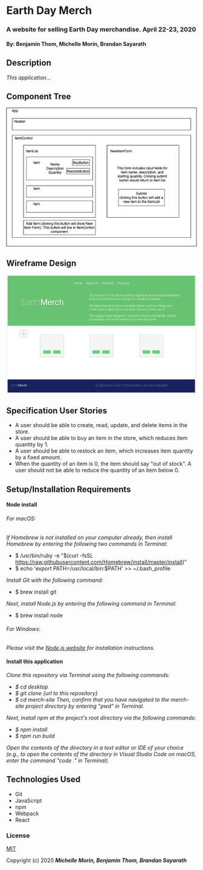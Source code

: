 # Earth Day Merch

### A website for selling Earth Day merchandise. April 22-23, 2020
#### By: Benjamin Thom, Michelle Morin, Brandan Sayarath

## Description

_This application..._

## Component Tree
![component tree](merch-site-diagram.jpg)

## Wireframe Design
![wireframe](merch-site-design.png)

## Specification User Stories
* A user should be able to create, read, update, and delete items in the store.
* A user should be able to buy an item in the store, which reduces item quantity by 1.
* A user should be able to restock an item, which increases item quantity by a fixed amount.
* When the quantity of an item is 0, the item should say "out of stock". A user should not be able to reduce the quantity of an item below 0.

## Setup/Installation Requirements

#### Node install

###### For macOS:
_If Homebrew is not installed on your computer already, then install Homebrew by entering the following two commands in Terminal:_
* $ /usr/bin/ruby -e "$(curl -fsSL https://raw.githubusercontent.com/Homebrew/install/master/install)"
* $ echo 'export PATH=/usr/local/bin:$PATH' >> ~/.bash_profile

_Install Git with the following command:_
* $ brew install git

_Next, install Node.js by entering the following command in Terminal:_
* $ brew install node

###### For Windows:
_Please visit the [Node.js website](https://nodejs.org/en/download/) for installation instructions._

#### Install this application

_Clone this repository via Terminal using the following commands:_
* _$ cd desktop_
* _$ git clone {url to this repository}_
* _$ cd merch-site_
_Then, confirm that you have navigated to the merch-site project directory by entering "pwd" in Terminal._

_Next, install npm at the project's root directory via the following commands:_
* _$ npm install_
* _$ npm run build_

_Open the contents of the directory in a text editor or IDE of your choice (e.g., to open the contents of the directory in Visual Studio Code on macOS, enter the command "code ." in Terminal)._

## Technologies Used

* Git
* JavaScript
* npm
* Webpack
* React

### License

[MIT](https://choosealicense.com/licenses/mit/)

Copyright (c) 2020 **_Michelle Morin, Benjamin Thom, Brandan Sayarath_** 